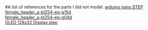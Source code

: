 #A list of references for the parts I did not model.
[arduino nano.STEP](https://grabcad.com/library/arduino-nano--1)\
[female_header_a-bl254-eg-g15d](https://grabcad.com/library/female-header-pitch-2-54mm-straight-single-row-2-to-40-1)\
[female_header_a-bl254-eg-g04d](https://grabcad.com/library/female-header-pitch-2-54mm-straight-single-row-2-to-40-1)\
[OLED 128x32 Display.step](https://grabcad.com/library/oled-display-128x32-1)
